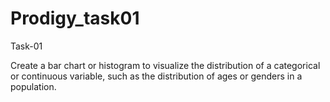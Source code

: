 # Prodigy_task01
Task-01

Create a bar chart or histogram to visualize the distribution of a categorical or continuous variable, such as the distribution of ages or genders in a population.
